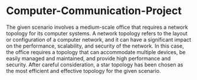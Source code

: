 # Computer-Communication-Project

<p>The given scenario involves a medium-scale office that requires a network topology for its computer systems. A network topology refers to the layout or configuration of a computer network, and it can have a significant impact on the performance, scalability, and security of the network. In this case, the office requires a topology that can accommodate multiple devices, be easily managed and maintained, and provide high performance and security. After careful consideration, a star topology has been chosen as the most efficient and effective topology for the given scenario.</p>
